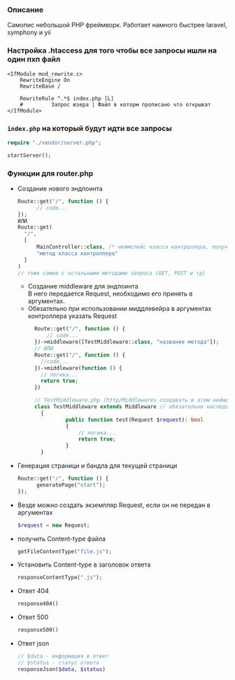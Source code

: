 ### Описание
Самопис небольшой PHP фреймворк. Работает намного быстрее laravel, symphony и yii

### Настройка .htaccess для того чтобы все запросы ишли на один пхп файл
``` .htaccess
<IfModule mod_rewrite.c>
	RewriteEngine On
	RewriteBase /

	RewriteRule ^.*$ index.php [L]
	#		  Запрос юзера | Файл в которм прописано что открыват
</IfModule>
```
### `index.php` на который будут идти все запросы
```php
require "./vendor/server.php";

startServer();
```

### Функции для router.php

- Создание нового эндпоинта
  ```php
  Route::get("/", function () {
		// code...
  });
  ИЛИ
  Route::get(
    "/",  
    [
        MainController::class, /* неймспейс класса контроллера, полученный с помощью ::class */
        "метод класса контроллера"
    ]
  )
  // тоже самое с остальными методами запроса (GET, POST и тд)
  ```
  - Создание middleware для эндпоинта  
    В него передается Request, необходимо его принять в аргументах.    
  - Обязательно при использовании миддлевейра в аргументах контроллера указать Request
    ```php
      Route::get("/", function () {
          // code...
      })->middleware([TestMiddleware::class, "название метода"]);
      // ИЛИ 
      Route::get("/", function () {
        //code...
      })->middleware(function () {
        // логика...
        return true;
      })
    
      // TestMiddleware.php (http/Middlewares создавать в этом неймспейсе и директории):
      class TestMiddleware extends Middleware // обязательно наследование
        {
                public function test(Request $request): bool
                {
                    // логика...
                    return true;
                } 
        }
  
    ```
- Генерация страници и бандла для текущей страници
  ```php
  Route::get("/", function () {
 	    generatePage("start");
  });
  ```
- Везде можно создать экземпляр Request, если он не передан в аргументах
  ```php 
  $request = new Request;
  ```
- получить Content-type файла
  ```php
  getFileContentType("file.js");
  ```
- Установить Content-type в заголовок ответа 
  ```php
  responseContentType(".js");
  ```
- Ответ 404 
  ```php
  response404()
  ```
- Ответ 500
  ```php
  response500()
  ```
- Ответ json
  ```php 
  // $data - информация в ответ
  // $status - статус ответа
  responseJson($data, $status)
  ```

